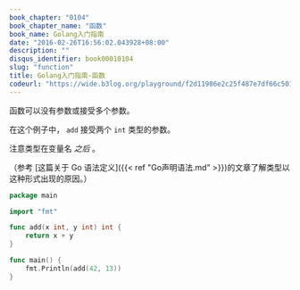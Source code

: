 ```yaml
---
book_chapter: "0104"
book_chapter_name: "函数"
book_name: Golang入门指南
date: "2016-02-26T16:56:02.043928+08:00"
description: ""
disqus_identifier: book00010104
slug: "function"
title: Golang入门指南-函数
codeurl: "https://wide.b3log.org/playground/f2d11986e2c25f487e7df66c5014e708.go"
---
```


函数可以没有参数或接受多个参数。

在这个例子中， `add` 接受两个 `int` 类型的参数。

注意类型在变量名 _之后_ 。


（参考 [这篇关于 Go 语法定义]({{< ref "Go声明语法.md" >}})的文章了解类型以这种形式出现的原因。）

```go 
package main

import "fmt"

func add(x int, y int) int {
	return x + y
}

func main() {
	fmt.Println(add(42, 13))
}

```

